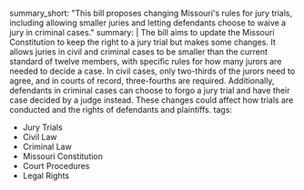 summary_short: "This bill proposes changing Missouri's rules for jury trials, including allowing smaller juries and letting defendants choose to waive a jury in criminal cases."
summary: |
  The bill aims to update the Missouri Constitution to keep the right to a jury trial but makes some changes. It allows juries in civil and criminal cases to be smaller than the current standard of twelve members, with specific rules for how many jurors are needed to decide a case. In civil cases, only two-thirds of the jurors need to agree, and in courts of record, three-fourths are required. Additionally, defendants in criminal cases can choose to forgo a jury trial and have their case decided by a judge instead. These changes could affect how trials are conducted and the rights of defendants and plaintiffs.
tags:
  - Jury Trials
  - Civil Law
  - Criminal Law
  - Missouri Constitution
  - Court Procedures
  - Legal Rights
